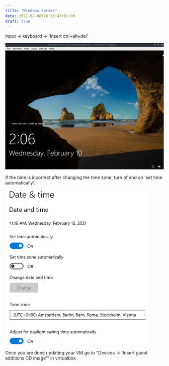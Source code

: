 ```yaml
---
title: "Windows_Server"
date: 2021-02-08T16:30:47+01:00
draft: true
---
```


Input -> keyboard -> 'Insert ctrl+alt+del'

![](new_server_19.png)


If the time is incorrect after changing the time zone, turn of and on 'set time automatically'.

![](new_server_26.png)


Once you are done updating your VM go to "Devices -> 'Insert guest additions CD image'" in virtualbox